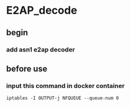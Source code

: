 # E2AP_decode
## begin
### add asn1 e2ap decoder
## before use
### input this command in docker container
```
iptables -I OUTPUT-j NFQUEUE --queue-num 0 
```
